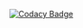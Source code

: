 [![Codacy Badge](https://app.codacy.com/project/badge/Grade/3153a14d4b4e4a609f88606e1d9f3059)](https://www.codacy.com/gh/nparashar150/note.it/dashboard?utm_source=github.com&amp;utm_medium=referral&amp;utm_content=nparashar150/note.it&amp;utm_campaign=Badge_Grade)
